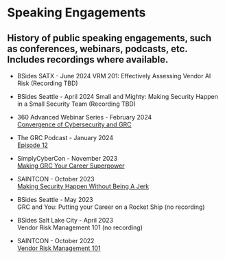 # Speaking Engagements
## History of public speaking engagements, such as conferences, webinars, podcasts, etc. Includes recordings where available.

- BSides SATX - June 2024
VRM 201: Effectively Assessing Vendor AI Risk (Recording TBD)

- BSides Seattle - April 2024
Small and Mighty: Making Security Happen in a Small Security Team (Recording TBD)

- 360 Advanced Webinar Series - February 2024  
[Convergence of Cybersecurity and GRC](https://compliance.360advanced.com/hubfs/Webinar%20Recordings/Convergence%20of%20Cybersecurity%20and%20GRC.mp4)

- The GRC Podcast - January 2024  
[Episode 12](https://www.thegrcpodcast.com/episodes/interview-chris-honda)

- SimplyCyberCon - November 2023  
[Making GRC Your Career Superpower](https://www.youtube.com/watch?v=gkW0hkk1hPA)

- SAINTCON - October 2023  
[Making Security Happen Without Being A Jerk](https://www.youtube.com/watch?v=4emGBx9DiMk)

- BSides Seattle - May 2023  
GRC and You: Putting your Career on a Rocket Ship (no recording)

- BSides Salt Lake City - April 2023  
Vendor Risk Management 101 (no recording)

- SAINTCON - October 2022  
[Vendor Risk Management 101](https://www.youtube.com/watch?v=w2cFPzjIZWU)
